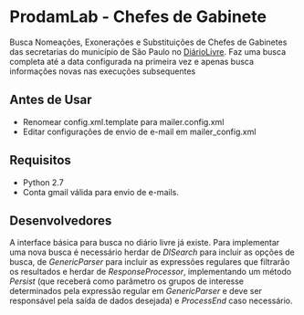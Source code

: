 ProdamLab - Chefes de Gabinete
==========================================

Busca Nomeações, Exonerações e Substituições de Chefes de Gabinetes das secretarias do município de São Paulo
 no [DiárioLivre](http://devcolab.each.usp.br/do/).
Faz uma busca completa até a data configurada na primeira vez e apenas busca informações novas nas 
execuções subsequentes

Antes de Usar
-------------

- Renomear config.xml.template para mailer.config.xml
- Editar configurações de envio de e-mail em mailer_config.xml

Requisitos
----------

- Python 2.7
- Conta gmail válida para envio de e-mails.

Desenvolvedores
---------------

A interface básica para busca no diário livre já existe. Para implementar uma 
nova busca é necessário herdar de *DlSearch* para incluir as opções de busca, de
*GenericParser* para incluir as expressões regulares que filtrarão os resultados
e herdar de  *ResponseProcessor*, implementando um método *Persist* (que 
receberá como parâmetro os grupos de interesse determinados pela expressão regular em 
*GenericParser* e deve ser responsável pela saída de dados desejada) e 
*ProcessEnd* caso necessário.

